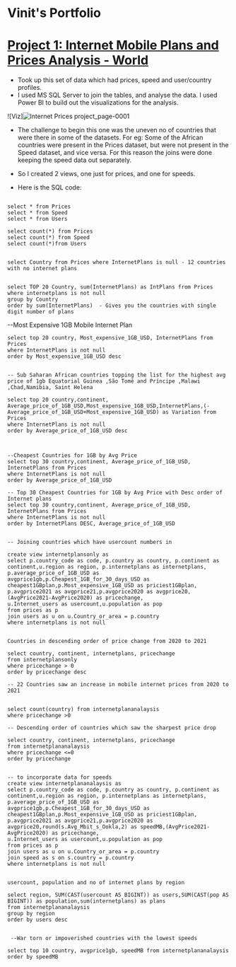 # Vinit's Portfolio


# [Project 1: Internet Mobile Plans and Prices Analysis - World](https://github.com/vinidapooh/Internet-Mobile-Plans-Analysis---2020-2021) 
* Took up this set of data which had prices, speed and user/country profiles.
* I used MS SQL Server to join the tables, and analyse the data. I used Power BI to build out the visualizations for the analysis.


![Viz]![Internet Prices project_page-0001](https://user-images.githubusercontent.com/25292577/184003742-600d6b71-dbac-4a78-8734-e3efc3620355.jpg)


* The challenge to begin this one was the uneven no of countries that were there in some of the datasets. For eg: Some of the African countries were present in the Prices dataset, but were not present in the Speed dataset, and vice versa. For this reason the joins were done keeping the speed data out separately.

* So I created 2 views, one just for prices, and one for speeds.

* Here is the SQL code:

```

select * from Prices
select * from Speed
select * from Users

select count(*) from Prices 
select count(*) from Speed 
select count(*)from Users  


select Country from Prices where InternetPlans is null - 12 countries with no internet plans


select TOP 20 Country, sum(InternetPlans) as IntPlans from Prices
where internetplans is not null 
group by Country
order by sum(InternetPlans)  - Gives you the countries with single digit number of plans

```

--Most Expensive 1GB Mobile Internet Plan

```
select top 20 country, Most_expensive_1GB_USD, InternetPlans from Prices 
where InternetPlans is not null
order by Most_expensive_1GB_USD desc


-- Sub Saharan African countries topping the list for the highest avg price of 1gb Equatorial Guinea ,São Tomé and Príncipe ,Malawi ,Chad,Namibia, Saint Helena

select top 20 country,continent, Average_price_of_1GB_USD,Most_expensive_1GB_USD,InternetPlans,(-Average_price_of_1GB_USD+Most_expensive_1GB_USD) as Variation from Prices 
where InternetPlans is not null
order by Average_price_of_1GB_USD desc



--Cheapest Countries for 1GB by Avg Price
select top 30 country,continent, Average_price_of_1GB_USD, InternetPlans from Prices 
where InternetPlans is not null
order by Average_price_of_1GB_USD

-- Top 30 Cheapest Countries for 1GB by Avg Price with Desc order of Internet plans
select top 30 country,continent, Average_price_of_1GB_USD, InternetPlans from Prices 
where InternetPlans is not null
order by InternetPlans DESC, Average_price_of_1GB_USD


-- Joining countries which have usercount numbers in

create view internetplansonly as
select p.country_code as code, p.country as country, p.continent as continent,u.region as region, p.internetplans as internetplans,
p.average_price_of_1GB_USD as avgprice1gb,p.Cheapest_1GB_for_30_days_USD as cheapest1GBplan,p.Most_expensive_1GB_USD as priciest1GBplan, p.avgprice2021 as avgprice21,p.avgprice2020 as avgprice20,(AvgPrice2021-AvgPrice2020) as pricechange,
u.Internet_users as usercount,u.population as pop
from prices as p
join users as u on u.Country_or_area = p.country
where internetplans is not null 


Countries in descending order of price change from 2020 to 2021

select country, continent, internetplans, pricechange
from internetplansonly
where pricechange > 0
order by pricechange desc

-- 22 Countries saw an increase in mobile internet prices from 2020 to 2021


select count(country) from internetplananalaysis 
where pricechange >0

-- Descending order of countries which saw the sharpest price drop

select country, continent, internetplans, pricechange
from internetplananalaysis
where pricechange <=0
order by pricechange 


-- to incorporate data for speeds
create view internetplananalaysis as
select p.country_code as code, p.country as country, p.continent as continent,u.region as region, p.internetplans as internetplans,
p.average_price_of_1GB_USD as avgprice1gb,p.Cheapest_1GB_for_30_days_USD as cheapest1GBplan,p.Most_expensive_1GB_USD as priciest1GBplan, p.avgprice2021 as avgprice21,p.avgprice2020 as avgprice20,round(s.Avg_Mbit_s_Ookla,2) as speedMB,(AvgPrice2021-AvgPrice2020) as pricechange,
u.Internet_users as usercount,u.population as pop
from prices as p
join users as u on u.Country_or_area = p.country
join speed as s on s.country = p.country
where internetplans is not null


usercount, population and no of internet plans by region

select region, SUM(CAST(usercount AS BIGINT)) as users,SUM(CAST(pop AS BIGINT)) as population,sum(internetplans) as plans
from internetplananalaysis
group by region
order by users desc


 --War torn or impoverished countries with the lowest speeds
 
select top 10 country, avgprice1gb, speedMB from internetplananalaysis
order by speedMB 



```





